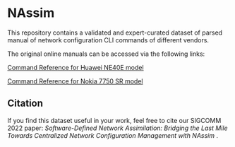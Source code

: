 # NAssim 

This repository contains a validated and expert-curated dataset of parsed manual of network configuration CLI commands of different vendors. 

The original online manuals can be accessed via the following links:

[Command Reference for Huawei NE40E model](https://support.huawei.com/hedex/hdx.do?docid=EDOC1100218869&lang=en&idPath=24030814%7C9856750%7C22715517%7C9858933%7C15837)

[Command Reference for Nokia 7750 SR model](https://documentation.nokia.com/cgi-bin/doc_list.pl)


## Citation

If you find this dataset useful in your work, feel free to cite our SIGCOMM 2022 paper: *Software-Defined Network Assimilation: Bridging the Last Mile Towards Centralized Network Configuration Management with NAssim* .
